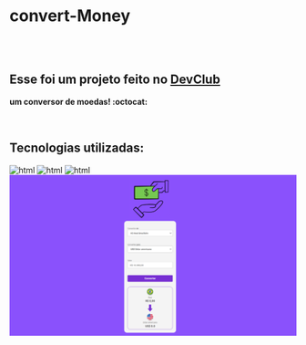 <h1>convert-Money</h1>
<br>
<br>
<h2>Esse foi um projeto feito no <a href="https://rodolfomori.com.br/devclub">DevClub</a></h2>
<p> <b>um conversor de moedas! :octocat: </b></p>
<br>
<h2>Tecnologias utilizadas:</h2>
<img src="https://img.shields.io/badge/HTML5-E34F26?style=for-the-badge&logo=html5&logoColor=white" alt="html" />
<img src="https://img.shields.io/badge/CSS3-1572B6?style=for-the-badge&logo=css3&logoColor=white"  alt="html" />
<img src=https://img.shields.io/badge/JavaScript-323330?style=for-the-badge&logo=javascript&logoColor=F7DF1E  alt="html" />
<br>
<img src="https://github.com/Rafaelbonfatti/convert-Money/blob/master/DevClub/assets/convert-money.png?raw=true" alt="convert-money"/>   
